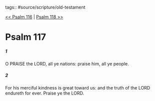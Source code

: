 tags:: #source/scripture/old-testament

[<< Psalm 116](old-testament/19_Psalms/Psalm_116.md) | [Psalm 118 >>](old-testament/19_Psalms/Psalm_118.md)

# Psalm 117

##### 1

O PRAISE the LORD, all ye nations: praise him, all ye people.

##### 2

For his merciful kindness is great toward us: and the truth of the LORD endureth for ever. Praise ye the LORD.

